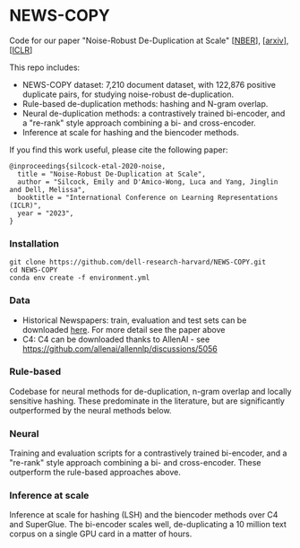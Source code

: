 # NEWS-COPY

Code for our paper "Noise-Robust De-Duplication at Scale"
[[NBER](https://www.nber.org/papers/w30726)], [[arxiv](https://arxiv.org/abs/2210.04261)], [[ICLR](https://openreview.net/forum?id=bAz2DBS35i)]

This repo includes: 
- NEWS-COPY dataset: 7,210 document dataset, with 122,876 positive duplicate pairs, for studying noise-robust de-duplication. 
- Rule-based de-duplication methods: hashing and N-gram overlap. 
- Neural de-duplication methods: a contrastively trained bi-encoder, and a "re-rank" style approach combining a bi- and cross-encoder. 
- Inference at scale for hashing and the biencoder methods.  

If you find this work useful, please cite the following paper: 

    @inproceedings{silcock-etal-2020-noise,
      title = "Noise-Robust De-Duplication at Scale",
      author = "Silcock, Emily and D'Amico-Wong, Luca and Yang, Jinglin and Dell, Melissa",
      booktitle = "International Conference on Learning Representations (ICLR)",
      year = "2023",
    }

### Installation

    git clone https://github.com/dell-research-harvard/NEWS-COPY.git
    cd NEWS-COPY
    conda env create -f environment.yml


### Data
- Historical Newspapers: train, evaluation and test sets can be downloaded [here](https://www.dropbox.com/sh/so3iw4xecayyrow/AAAiy5FhDf0WpUeHFzxO1SIza?dl=0). For more detail see the paper above 
- C4: C4 can be downloaded thanks to AllenAI - see https://github.com/allenai/allennlp/discussions/5056


### Rule-based
Codebase for neural methods for de-duplication, n-gram overlap and locally sensitive hashing. These predominate in the literature, but are significantly outperformed by the neural methods below. 


### Neural
Training and evaluation scripts for a contrastively trained bi-encoder, and a "re-rank" style approach combining a bi- and cross-encoder. These outperform the rule-based approaches above. 


### Inference at scale
Inference at scale for hashing (LSH) and the biencoder methods over C4 and SuperGlue. The bi-encoder scales well, de-duplicating a 10 million text corpus on a single GPU card in a matter of hours. 
